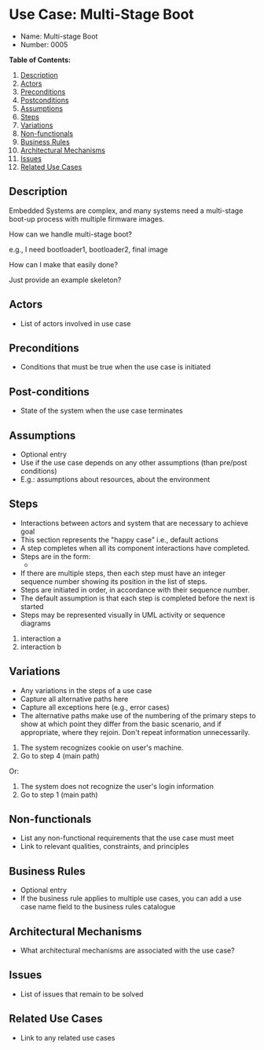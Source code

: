 # Use Case: Multi-Stage Boot

* Name: Multi-stage Boot
* Number: 0005

**Table of Contents:**
1. [Description](#description)
2. [Actors](#actors)
3. [Preconditions](#preconditions)
4. [Postconditions](#postconditions)
5. [Assumptions](#assumptions)
6. [Steps](#steps)
7. [Variations](#variations)
8. [Non-functionals](#non-functionals)
9. [Business Rules](#business-rules)
10. [Architectural Mechanisms](#architectural-mechanisms)
11. [Issues](#issues)
12. [Related Use Cases](#related-use-cases)

## Description

Embedded Systems are complex, and many systems need a multi-stage boot-up process with multiple firmware images.



How can we handle multi-stage boot?

e.g., I need bootloader1, bootloader2, final image

How can I make that easily done?

Just provide an example skeleton?

## Actors

* List of actors involved in use case

## Preconditions

* Conditions that must be true when the use case is initiated

## Post-conditions

* State of the system when the use case terminates

## Assumptions

* Optional entry
* Use if the use case depends on any other assumptions (than pre/post conditions)
* E.g.: assumptions about resources, about the environment

## Steps

* Interactions between actors and system that are necessary to achieve goal
* This section represents the "happy case" i.e., default actions
* A step completes when all its component interactions have completed.
* Steps are in the form:
	* <sequence number> <interaction>
* If there are multiple steps, then each step must have an integer sequence number showing its position in the list of steps.
* Steps are initiated in order, in accordance with their sequence number.
* The default assumption is that each step is completed before the next is started
* Steps may be represented visually in UML activity or sequence diagrams

1. interaction a
2. interaction b

## Variations

* Any variations in the steps of a use case
* Capture all alternative paths here
* Capture all exceptions here (e.g., error cases)
* The alternative paths make use of the numbering of the primary steps to show at which point they differ from the basic scenario, and if appropriate, where they rejoin. Don't repeat information unnecessarily.

1. The system recognizes cookie on user's machine.
2. Go to step 4 (main path)

Or:

1. The system does not recognize the user's login information
2. Go to step 1 (main path)

## Non-functionals

* List any non-functional requirements that the use case must meet
* Link to relevant qualities, constraints, and principles

## Business Rules

* Optional entry
* If the business rule applies to multiple use cases, you can add a use case name field to the business rules catalogue

## Architectural Mechanisms

* What architectural mechanisms are associated with the use case?

## Issues

* List of issues that remain to be solved

## Related Use Cases

* Link to any related use cases
